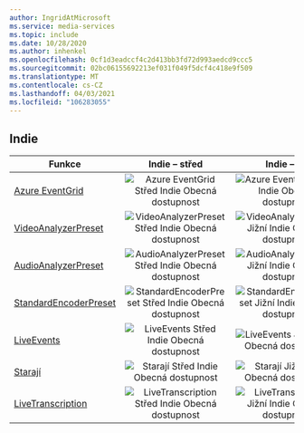 ```yaml
---
author: IngridAtMicrosoft
ms.service: media-services
ms.topic: include
ms.date: 10/28/2020
ms.author: inhenkel
ms.openlocfilehash: 0cf1d3eadccf4c2d413bb3fd72d993aedcd9ccc5
ms.sourcegitcommit: 02bc06155692213ef031f049f5dcf4c418e9f509
ms.translationtype: MT
ms.contentlocale: cs-CZ
ms.lasthandoff: 04/03/2021
ms.locfileid: "106283055"
---
```

<!--Feature availability in region-->
## <a name="india"></a>Indie

| Funkce | Indie – střed | Indie – jih | Západní Indie |
| --- | :---: | :---: | :---: |
| [Azure EventGrid](../monitoring/reacting-to-media-services-events.md) |![Azure EventGrid Střed Indie Obecná dostupnost](../media/azure-clouds-regions/ga.svg)  |![Azure EventGrid Jižní Indie Obecná dostupnost](../media/azure-clouds-regions/ga.svg) |![Azure EventGrid Západní Indie Obecná dostupnost](../media/azure-clouds-regions/ga.svg)  |
| [VideoAnalyzerPreset](../analyze-video-audio-files-concept.md) |![VideoAnalyzerPreset Střed Indie Obecná dostupnost](../media/azure-clouds-regions/ga.svg)  | ![VideoAnalyzerPreset Jižní Indie Obecná dostupnost](../media/azure-clouds-regions/ga.svg) |![VideoAnalyzerPreset Západní Indie Obecná dostupnost](../media/azure-clouds-regions/ga.svg)  |
| [AudioAnalyzerPreset](../analyze-video-audio-files-concept.md) |![AudioAnalyzerPreset Střed Indie Obecná dostupnost](../media/azure-clouds-regions/ga.svg)  | ![AudioAnalyzerPreset Jižní Indie Obecná dostupnost](../media/azure-clouds-regions/ga.svg) |![AudioAnalyzerPreset Západní Indie Obecná dostupnost](../media/azure-clouds-regions/ga.svg)  |
| [StandardEncoderPreset](../encode-concept.md) |![StandardEncoderPreset Střed Indie Obecná dostupnost](../media/azure-clouds-regions/ga.svg)  | ![StandardEncoderPreset Jižní Indie Obecná dostupnost](../media/azure-clouds-regions/ga.svg) | ![StandardEncoderPreset Západní Indie Obecná dostupnost](../media/azure-clouds-regions/ga.svg)  |
| [LiveEvents](../stream-live-streaming-concept.md) |![LiveEvents Střed Indie Obecná dostupnost](../media/azure-clouds-regions/ga.svg)  | ![LiveEvents Jižní Indie Obecná dostupnost](../media/azure-clouds-regions/ga.svg) | ![LiveEvents Západní Indie Obecná dostupnost](../media/azure-clouds-regions/ga.svg) |
| [Starají](../stream-streaming-endpoint-concept.md) |![Starají Střed Indie Obecná dostupnost](../media/azure-clouds-regions/ga.svg) | ![Starají Jižní Indie Obecná dostupnost](../media/azure-clouds-regions/ga.svg) |![Starají Západní Indie Obecná dostupnost](../media/azure-clouds-regions/ga.svg) |
| [LiveTranscription](../live-event-live-transcription-how-to.md) |![LiveTranscription Střed Indie Obecná dostupnost](../media/azure-clouds-regions/ga.svg) |![LiveTranscription Jižní Indie Obecná dostupnost](../media/azure-clouds-regions/ga.svg) | ![LiveTranscription Západní Indie Obecná dostupnost](../media/azure-clouds-regions/ga.svg)  |

